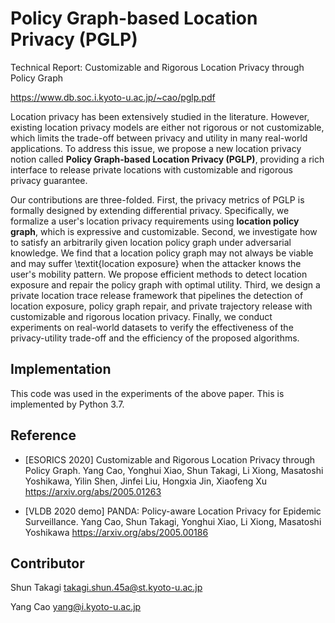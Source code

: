 # Policy Graph-based Location Privacy (PGLP)

Technical Report: Customizable and Rigorous Location Privacy through Policy Graph

https://www.db.soc.i.kyoto-u.ac.jp/~cao/pglp.pdf


Location privacy has been extensively studied in the literature.
However, existing location privacy models are either not rigorous or not customizable, which limits the trade-off between privacy and utility in many real-world applications.
To address this issue, we propose a new location privacy notion called **Policy Graph-based Location Privacy (PGLP)**,  providing a rich interface to release private locations with customizable and rigorous privacy guarantee.

Our contributions are three-folded.
First, the privacy metrics of PGLP is formally designed by extending differential privacy.
Specifically, we formalize a user's location privacy requirements using **location policy graph**, which is expressive and customizable.
Second, we investigate how to satisfy an arbitrarily given location policy graph under adversarial knowledge.
We find that a location policy graph may not always be viable and may suffer \textit{location exposure} when the attacker knows the user's mobility pattern.
We propose efficient methods to detect location exposure and repair the policy graph with optimal utility.
Third, we design a private location trace release framework that pipelines the detection of location exposure,  policy graph repair, and private trajectory release with customizable and rigorous location privacy.
Finally,  we conduct experiments on real-world datasets to verify the effectiveness of the privacy-utility trade-off and the efficiency of the proposed algorithms.

## Implementation
This code was used in the experiments of the above paper.
This is implemented by Python 3.7.


## Reference

- [ESORICS 2020] Customizable and Rigorous Location Privacy through Policy Graph.
Yang Cao, Yonghui Xiao, Shun Takagi, Li Xiong, Masatoshi Yoshikawa, Yilin Shen, Jinfei Liu, Hongxia Jin, Xiaofeng Xu
https://arxiv.org/abs/2005.01263

- [VLDB 2020 demo] PANDA: Policy-aware Location Privacy for Epidemic Surveillance.
Yang Cao, Shun Takagi, Yonghui Xiao, Li Xiong, Masatoshi Yoshikawa
https://arxiv.org/abs/2005.00186



## Contributor

Shun Takagi takagi.shun.45a@st.kyoto-u.ac.jp

Yang Cao yang@i.kyoto-u.ac.jp



